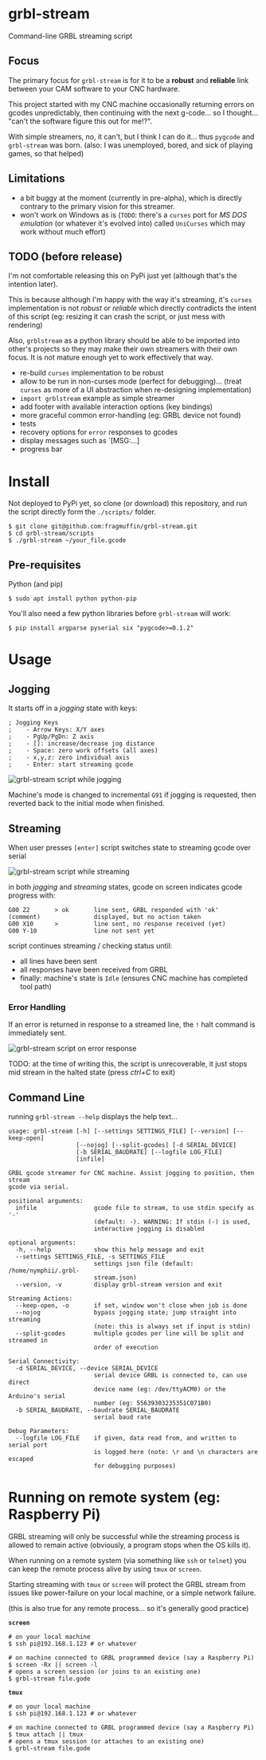 # grbl-stream

Command-line GRBL streaming script


## Focus

The primary focus for `grbl-stream` is for it to be a **robust** and **reliable**
link between your CAM software to your CNC hardware.

This project started with my CNC machine occasionally returning errors on gcodes
unpredictably, then continuing with the next g-code... so I thought... "can't
the software figure this out for me!?".

With simple streamers, no, it can't, but I think I can do it... thus `pygcode`
and `grbl-stream` was born. (also: I was unemployed, bored, and sick of playing
games, so that helped)


## Limitations

- a bit buggy at the moment (currently in pre-alpha), which is directly contrary to the primary vision for this streamer.
- won't work on Windows as is (`TODO`: there's a `curses` port for _MS DOS emulation_ (or whatever it's evolved into) called `UniCurses` which may work without much effort)


## TODO (before release)

I'm not comfortable releasing this on PyPi just yet (although that's the intention later).

This is because although I'm happy with the way it's streaming, it's `curses`
implementation is not _robust_ or _reliable_ which directly contradicts the
intent of this script (eg: resizing it can crash the script, or just mess with
rendering)

Also, `grblstream` as a python library should be able to be imported into other's
projects so they may make their own streamers with their own focus.
It is not mature enough yet to work effectively that way.

* re-build `curses` implementation to be robust
* allow to be run in non-curses mode (perfect for debugging)... (treat `curses`
  as more of a UI abstraction when re-designing implementation)
* `import grblstream` example as simple streamer
* add footer with available interaction options (key bindings)
* more graceful common error-handling (eg: GRBL device not found)
* tests
* recovery options for `error` responses to gcodes
* display messages such as `[MSG:...]
* progress bar


# Install

Not deployed to PyPi yet, so clone (or download) this repository, and run the
script directly form the `./scripts/` folder.

    $ git clone git@github.com:fragmuffin/grbl-stream.git
    $ cd grbl-stream/scripts
    $ ./grbl-stream ~/your_file.gcode

## Pre-requisites

Python (and pip)

    $ sudo apt install python python-pip

You'll also need a few python libraries before `grbl-stream` will work:

    $ pip install argparse pyserial six "pygcode>=0.1.2"

# Usage

## Jogging

It starts off in a _jogging_ state with keys:

    ; Jogging Keys                                                                
    ;    - Arrow Keys: X/Y axes                                                   
    ;    - PgUp/PgDn: Z axis                                                      
    ;    - []: increase/decrease jog distance                                     
    ;    - Space: zero work offsets (all axes)                                    
    ;    - x,y,z: zero individual axis                                            
    ;    - Enter: start streaming gcode                                           

![grbl-stream script while jogging](media/jogging.png)

Machine's mode is changed to incremental `G91` if jogging is requested, then reverted back to the initial mode when finished.


## Streaming

When user presses `[enter]` script switches state to streaming gcode over serial

![grbl-stream script while streaming](media/streaming.png)

in both _jogging_ and _streaming_ states, gcode on screen indicates gcode progress with:

    G00 Z2       > ok       line sent, GRBL responded with 'ok'
    (comment)               displayed, but no action taken
    G00 X10      >          line sent, no response received (yet)
    G00 Y-10                line not sent yet

script continues streaming / checking status until:

- all lines have been sent
- all responses have been received from GRBL
- finally: machine's state is `Idle` (ensures CNC machine has completed tool path)


### Error Handling

If an error is returned in response to a streamed line, the `!` halt command is
immediately sent.

![grbl-stream script on error response](media/error.png)

TODO: at the time of writing this, the script is unrecoverable, it just stops
mid stream in the halted state (press _ctrl+C_ to exit)

## Command Line

running `grbl-stream --help` displays the help text...

    usage: grbl-stream [-h] [--settings SETTINGS_FILE] [--version] [--keep-open]
                       [--nojog] [--split-gcodes] [-d SERIAL_DEVICE]
                       [-b SERIAL_BAUDRATE] [--logfile LOG_FILE]
                       [infile]

    GRBL gcode streamer for CNC machine. Assist jogging to position, then stream
    gcode via serial.

    positional arguments:
      infile                gcode file to stream, to use stdin specify as '-'
                            (default: -). WARNING: If stdin (-) is used,
                            interactive jogging is disabled

    optional arguments:
      -h, --help            show this help message and exit
      --settings SETTINGS_FILE, -s SETTINGS_FILE
                            settings json file (default: /home/nymphii/.grbl-
                            stream.json)
      --version, -v         display grbl-stream version and exit

    Streaming Actions:
      --keep-open, -o       if set, window won't close when job is done
      --nojog               bypass jogging state; jump straight into streaming
                            (note: this is always set if input is stdin)
      --split-gcodes        multiple gcodes per line will be split and streamed in
                            order of execution

    Serial Connectivity:
      -d SERIAL_DEVICE, --device SERIAL_DEVICE
                            serial device GRBL is connected to, can use direct
                            device name (eg: /dev/ttyACM0) or the Arduino's serial
                            number (eg: 55639303235351C071B0)
      -b SERIAL_BAUDRATE, --baudrate SERIAL_BAUDRATE
                            serial baud rate

    Debug Parameters:
      --logfile LOG_FILE    if given, data read from, and written to serial port
                            is logged here (note: \r and \n characters are escaped
                            for debugging purposes)


# Running on remote system (eg: Raspberry Pi)

GRBL streaming will only be successful while the streaming process is allowed to
remain active (obviously, a program stops when the OS kills it).

When running on a remote system (via something like
`ssh` or `telnet`) you can keep the remote process alive by using
`tmux` or `screen`.

Starting streaming with `tmux` or `screen` will protect the GRBL stream from
issues like power-failure on your local machine, or a simple network failure.

(this is also true for any remote process... so it's generally good practice)

**`screen`**

    # on your local machine
    $ ssh pi@192.168.1.123 # or whatever

    # on machine connected to GRBL programmed device (say a Raspberry Pi)
    $ screen -Rx || screen -l
    # opens a screen session (or joins to an existing one)
    $ grbl-stream file.gode


**`tmux`**

    # on your local machine
    $ ssh pi@192.168.1.123 # or whatever

    # on machine connected to GRBL programmed device (say a Raspberry Pi)
    $ tmux attach || tmux
    # opens a tmux session (or attaches to an existing one)
    $ grbl-stream file.gode
